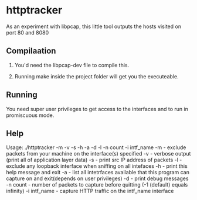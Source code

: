 httptracker
===========
As an experiment with libpcap, this little tool outputs the hosts visited on port 80 and 8080

Compilaation
------------
1. You'd need the libpcap-dev file to compile this.

2. Running make inside the project folder will get you the executeable.

Running
-------
You need super user privileges to get access to the interfaces and to run in promiscuous mode.

Help
----
Usage: ./httptracker -m -v -s -h -a -d -l -n count -i intf_name
-m - exclude packets from your machine on the interface(s) specified
-v - verbose output (print all of application layer data)
-s - print src IP address of packets
-l - exclude any loopback interface when sniffing on all intefaces
-h - print this help message and exit
-a - list all intetrfaces available that this program can capture on and exit(depends on user privileges)
-d - print debug messages
-n count - number of packets to capture before quitting (-1 (default) equals infinity)
-i intf_name - capture HTTP traffic on the intf_name interface